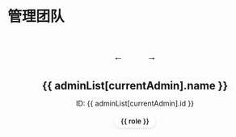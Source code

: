 # 管理团队

<script setup>
import { onMounted, ref } from 'vue';

const adminList = [
  {
    name: '老万Pro',
    id: 'mc506lw',
    roles: ['服主', '网页开发', '宣传', '配置文件编辑']
  },
  {
    name: 'alazeprt',
    id: 'alazeprt',
    roles: ['服主', '插件开发', '配置文件编辑']
  },
  {
    name: 'rainuil',
    id: 'rainuil',
    roles: ['管理']
  },
  {
    name: 'レミリア',
    id: 'remlia_',
    roles: ['插件开发', '配置文件编辑']
  },
  {
    name: 'Starry-cbz',
    id: 'Starry-cbz',
    roles: ['文档撰写', '配置文件编辑']
  }
];

const currentAdmin = ref(0);
const skinViewer = ref(null);
const skinViewerContainer = ref(null);

const prevAdmin = () => {
  currentAdmin.value = (currentAdmin.value - 1 + adminList.length) % adminList.length;
  updateSkinViewer();
};

const nextAdmin = () => {
  currentAdmin.value = (currentAdmin.value + 1) % adminList.length;
  updateSkinViewer();
};

const updateSkinViewer = () => {
  if (!skinViewer.value || !adminList[currentAdmin.value].id) return;
  
  // 加载皮肤
  skinViewer.value.loadSkin(`/skin/${adminList[currentAdmin.value].id}.png`);
};

onMounted(() => {
  // 动态加载 skinview3d
  import('skinview3d').then((skinview3d) => {
    if (skinViewerContainer.value) {
      skinViewer.value = new skinview3d.SkinViewer({
        canvas: skinViewerContainer.value,
        width: 250,
        height: 350,
        skin: `/skin/${adminList[currentAdmin.value].id}.png`
      });

      // 设置动画
      skinViewer.value.animation = new skinview3d.WalkingAnimation();
      skinViewer.value.animation.speed = 1;
      
      // 启用自动旋转
      skinViewer.value.autoRotate = true;
      
      // 设置背景色
      skinViewer.value.background = 0xfff5e6; // 十六进制米白色
// 使用中青绿色，更柔和
    }
  }).catch(error => {
    console.error('Failed to load skinview3d:', error);
  });
});
</script>

<div class="admin-showcase">
  <div class="admin-viewer">
    <div class="admin-controls">
      <button @click="prevAdmin" class="control-btn">←</button>
      <canvas ref="skinViewerContainer" class="skin-viewer"></canvas>
      <button @click="nextAdmin" class="control-btn">→</button>
    </div>
    <div class="admin-info" v-if="adminList[currentAdmin]">
      <h2>{{ adminList[currentAdmin].name }}</h2>
      <p v-if="adminList[currentAdmin].id">ID: {{ adminList[currentAdmin].id }}</p>
      <div class="admin-roles">
        <span v-for="role in adminList[currentAdmin].roles" :key="role" class="role-tag">{{ role }}</span>
      </div>
    </div>
  </div>
</div>

<style>
:root {
  --admin-card-bg: color-mix(
    in srgb, 
    var(--vp-c-brand-1) 5%, 
    rgba(255, 255, 255, 0.9)
  );

  --role-tag-bg: rgba(255, 255, 255, 0.18); /* 保持原有半透明效果 */
  --role-tag-hover: color-mix(
    in srgb, 
    var(--vp-c-brand-1) 15%, 
    rgba(255, 255, 255, 0.9)
  ); /* 悬停时增加品牌色浓度 */
  --admin-name-color: var(--vp-c-brand-1); /* 保持清晰可读性 */
  --control-btn-hover: color-mix(
    in srgb, 
    var(--vp-c-brand-1) 10%, 
    rgba(255, 255, 255, 0.9)
  ); /* 按钮悬停中等浓度 */
}


@media (max-width: 768px) {
  .admin-viewer {
    padding: 1rem;
    max-width: 95%;
  }
  
  .skin-viewer {
    width: 180px !important;
    height: 250px !important;
  }
  
  .control-btn {
    width: 36px;
    height: 36px;
    margin: 0 0.4rem;
  }
  
  .admin-info h2 {
    font-size: 1.2rem;
  }
  
  .role-tag {
    font-size: 0.8rem;
    padding: 0.25rem 0.7rem;
  }
}
.admin-showcase {
  display: flex;
  justify-content: center;
  margin: 1rem 0;
}

.admin-viewer {
  display: flex;
  flex-direction: column;
  align-items: center;
  background: var(--admin-card-bg);
  border-radius: 12px;
  padding: 1.5rem;
  box-shadow: var(--vp-shadow-3);
  max-width: 560px;
  width: 100%;
  border: 1px solid var(--vp-c-brand-3);
  transition: transform 0.3s ease, box-shadow 0.3s ease;
}

.admin-viewer:hover {
  transform: translateY(-3px);
  box-shadow: var(--vp-shadow-4);
}

.admin-controls {
  display: flex;
  align-items: center;
  justify-content: center;
  margin-bottom: 0.8rem;
}

.skin-viewer {
  border-radius: 8px;
  box-shadow: 0 4px 12px rgba(0, 0, 0, 0.15);
  transition: transform 0.3s ease, box-shadow 0.3s ease;
}

.skin-viewer:hover {
  transform: scale(1.02);
  box-shadow: 0 6px 16px rgba(0, 0, 0, 0.2);
}

.control-btn {
  background: var(--vp-button-brand-bg);
  color: var(--vp-button-brand-text);
  border: 1px solid var(--vp-button-brand-border);
  border-radius: 8px;
  width: 40px;
  height: 40px;
  font-size: 1.2rem;
  cursor: pointer;
  margin: 0 0.8rem;
  display: flex;
  align-items: center;
  justify-content: center;
  transition: all 0.25s ease;
  box-shadow: var(--vp-shadow-1);
}

.control-btn:hover {
  background: var(--control-btn-hover);
  transform: translateY(-2px);
  box-shadow: var(--vp-shadow-2);
}

.admin-info {
  text-align: center;
  margin-top: 0.5rem;
}

.admin-info h2 {
  margin: 0.2rem 0;
  color: var(--admin-name-color);
  font-size: 1.3rem;
  font-weight: 700;
  text-shadow: 0 1px 2px rgba(0, 0, 0, 0.1);
}

.admin-roles {
  display: flex;
  flex-wrap: wrap;
  justify-content: center;
  gap: 0.3rem;
  margin-top: 0.5rem;
}

.role-tag {
  background: var(--role-tag-bg);
  color: var(--vp-c-text-1);
  padding: 0.3rem 0.8rem;
  border-radius: 20px;
  font-size: 0.85rem;
  font-weight: 600;
  transition: all 0.25s ease;
  border: 1px solid var(--vp-c-brand-3);
  box-shadow: 0 2px 4px rgba(0, 0, 0, 0.1);
}

.role-tag:hover {
  transform: translateY(-3px);
  box-shadow: var(--vp-shadow-3);
  background: var(--role-tag-hover);
  color: white;
}

.dark .admin-viewer {
  background: linear-gradient(145deg, var(--vp-c-brand-4) 0%, var(--vp-c-brand-5) 100%); /* 使用更深的品牌色 */
  border-color: var(--vp-c-brand-4);
}

.dark .admin-info h2 {
  color: var(--vp-c-brand-2); /* 使用较亮的品牌色 */
}

.dark .admin-roles .role-tag {
  background: rgba(255, 255, 255, 0.1); /* 更柔和的背景 */
  color: var(--vp-c-text-2); /* 调整文字颜色 */
  border-color: var(--vp-c-brand-4);
}

.dark .role-tag:hover {
  background: var(--vp-c-brand-3); /* 悬停背景 */
  color: white;
}

.dark .control-btn {
  background: var(--vp-button-brand-bg-dark); /* 使用黑暗模式按钮背景 */
  color: var(--vp-button-brand-text-dark); /* 使用黑暗模式按钮文字颜色 */
  border-color: var(--vp-button-brand-border-dark); /* 使用黑暗模式按钮边框颜色 */
}

.dark .control-btn:hover {
  background: var(--vp-c-brand-3); /* 悬停背景 */
  transform: translateY(-2px);
  box-shadow: var(--vp-shadow-2);
}

/* 定义黑暗模式下的品牌色变量，假设存在 */
/* 如果全局已定义，这些可以移除 */
.dark {
  --vp-c-brand-4: #0a8c7f; /* 假设的更深的品牌色 */
  --vp-c-brand-5: #076b61; /* 假设的更深的品牌色 */
  --vp-c-text-2: rgba(235, 235, 235, 0.6); /* 假设的黑暗模式文字颜色 */
  --vp-button-brand-bg-dark: var(--vp-c-brand-3); /* 假设的黑暗模式按钮背景 */
  --vp-button-brand-text-dark: white; /* 假设的黑暗模式按钮文字颜色 */
  --vp-button-brand-border-dark: var(--vp-c-brand-2); /* 假设的黑暗模式按钮边框颜色 */
}
</style>